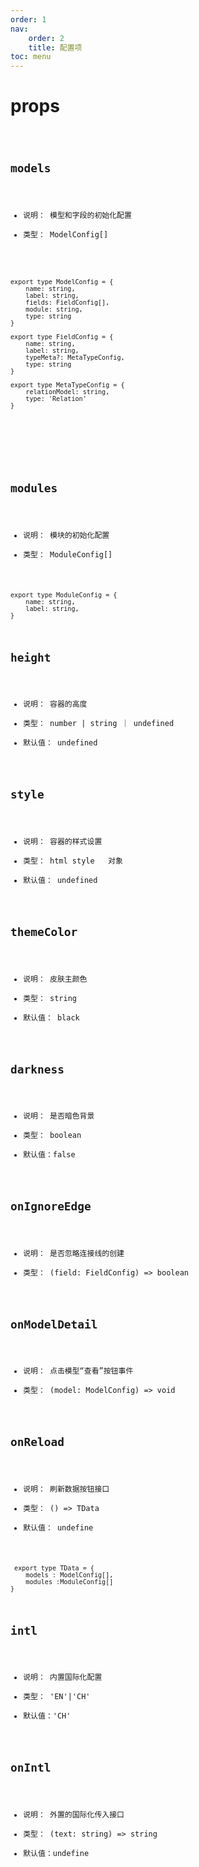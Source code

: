 ```yaml
---
order: 1
nav:
    order: 2
    title: 配置项
toc: menu
---
```


# props

 <code src="../type-erd.tsx"  inline />

## models

-   说明： 模型和字段的初始化配置
-   类型： ModelConfig[]

```

export type ModelConfig = {
    name: string,
    label: string,
    fields: FieldConfig[],
    module: string,
    type: string
}

export type FieldConfig = {
    name: string,
    label: string,
    typeMeta?: MetaTypeConfig,
    type: string
}

export type MetaTypeConfig = {
    relationModel: string,
    type: 'Relation'
}







```

## modules

-   说明： 模块的初始化配置
-   类型： ModuleConfig[]

```
export type ModuleConfig = {
    name: string,
    label: string,
}

```

## height

-   说明： 容器的高度
-   类型： number | string ｜ undefined
-   默认值： undefined

## style

-   说明： 容器的样式设置
-   类型： html style   对象
-   默认值： undefined

## themeColor

-   说明： 皮肤主颜色
-   类型： string
-   默认值： black

## darkness

-   说明： 是否暗色背景
-   类型： boolean
-   默认值：false

## onIgnoreEdge

-   说明： 是否忽略连接线的创建
-   类型： (field: FieldConfig) => boolean

## onModelDetail

-   说明： 点击模型“查看”按钮事件
-   类型： (model: ModelConfig) => void

## onReload

-   说明： 刷新数据按钮接口
-   类型： () => TData
-   默认值： undefine

```
 export type TData = {
    models : ModelConfig[],
    modules :ModuleConfig[]
}
```

## intl

-   说明： 内置国际化配置
-   类型： 'EN'|'CH'
-   默认值：'CH'

## onIntl

-   说明： 外置的国际化传入接口
-   类型： (text: string) => string
-   默认值：undefine
